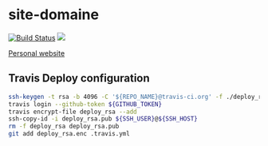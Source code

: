 # site-domaine

[![Build Status](https://travis-ci.org/ViBiOh/site-domaine.svg?branch=master)](https://travis-ci.org/ViBiOh/site-domaine) [![](https://badge.imagelayers.io/vibioh/site-domaine:latest.svg)](https://imagelayers.io/?images=vibioh/site-domaine:latest 'Get your own badge on imagelayers.io')

[Personal website](https://domaine-de-montdenis.fr)

## Travis Deploy configuration

```bash
ssh-keygen -t rsa -b 4096 -C '${REPO_NAME}@travis-ci.org' -f ./deploy_rsa
travis login --github-token ${GITHUB_TOKEN}
travis encrypt-file deploy_rsa --add
ssh-copy-id -i deploy_rsa.pub ${SSH_USER}@${SSH_HOST}
rm -f deploy_rsa deploy_rsa.pub
git add deploy_rsa.enc .travis.yml
```
